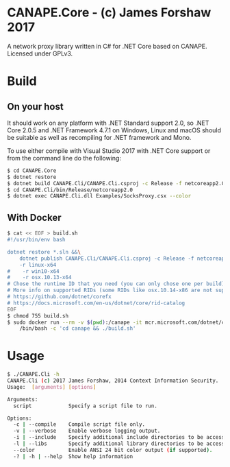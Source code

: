 # CANAPE.Core - (c) James Forshaw 2017
A network proxy library written in C# for .NET Core based on CANAPE. Licensed under GPLv3.

# Build 

## On your host
It should work on any platform with .NET Standard support 2.0, so .NET Core 2.0.5 and .NET Framework 4.7.1 on Windows, Linux and
macOS should be suitable as well as recompiling for .NET framework and Mono.

To use either compile with Visual Studio 2017 with .NET Core support or from the command line do the 
following:

``` bash
$ cd CANAPE.Core
$ dotnet restore
$ dotnet build CANAPE.Cli/CANAPE.Cli.csproj -c Release -f netcoreapp2.0
$ cd CANAPE.Cli/bin/Release/netcoreapp2.0
$ dotnet exec CANAPE.Cli.dll Examples/SocksProxy.csx --color
```

## With Docker

```bash 
$ cat << EOF > build.sh
#!/usr/bin/env bash

dotnet restore *.sln &&\
    dotnet publish CANAPE.Cli/CANAPE.Cli.csproj -c Release -f netcoreapp2.0 --self-contained \
    -r linux-x64 
#    -r win10-x64 
#    -r osx.10.13-x64
# Chose the runtime ID that you need (you can only chose one per build)
# More info on supported RIDs (some RIDs like osx.10.14-x86 are not supported yet) :
# https://github.com/dotnet/corefx
# https://docs.microsoft.com/en-us/dotnet/core/rid-catalog
EOF
$ chmod 755 build.sh
$ sudo docker run --rm -v $(pwd):/canape -it mcr.microsoft.com/dotnet/core/sdk:2.2 \
    /bin/bash -c 'cd canape && ./build.sh'
```
# Usage

``` bash
$ ./CANAPE.Cli -h
CANAPE.Cli (c) 2017 James Forshaw, 2014 Context Information Security.
Usage:  [arguments] [options]

Arguments:
  script            Specify a script file to run.

Options:
  -c | --compile    Compile script file only.
  -v | --verbose    Enable verbose logging output.
  -i | --include    Specify additional include directories to be accessed via the #load directive.
  -l | --libs       Specify additional library directories to be accessed via the #r directive.
  --color           Enable ANSI 24 bit color output (if supported).
  -? | -h | --help  Show help information
```

